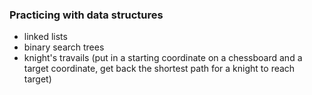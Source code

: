 ### Practicing with data structures

- linked lists
- binary search trees
- knight's travails (put in a starting coordinate on a chessboard and a target coordinate, get back the shortest path for a knight to reach target)
